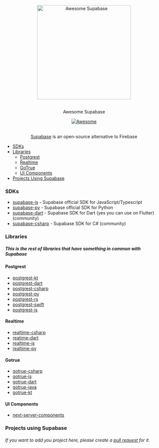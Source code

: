 <div align="center">
  <div>
    <img width="300px" src="https://gitcdn.xyz/repo/supabase/supabase/master/web/static/supabase-light.svg" alt="Awesome Supabase">
  </div>
  <br>
  <p>
    Awesome Supabase
  </p>
  <a href="https://awesome.re">
    <img src="https://awesome.re/badge-flat2.svg" alt="Awesome">
  </a>
  <br>
  <br>
  <p>
    <a href="https://en.wikipedia.org/wiki/Node.js">Supabase</a> is an open-source alternative to Firebase
  </p>
</div>

- [SDKs](#sdks)
- [Libraries](#libraries)
  - [Postgrest](#postgrest)
  - [Realtime](#realtime)
  - [GoTrue](#gotrue)
  - [UI Components](#ui-components)
- [Projects Using Supabase](#projects-using-supabase)

### SDKs

- [supabase-js](https://github.com/supabase/supabase-js) - Supabase official SDK for JavaScript/Typescript
- [supabase-py](https://github.com/supabase/supabase-py) - Supabase official SDK for Python
- [supabase-dart](https://github.com/supabase/supabase-dart) - Supabase SDK for Dart (yes you can use on Flutter) (community)
- [supabase-csharp](https://github.com/supabase/supabase-csharp) - Supabase SDK for C# (community)

### Libraries
##### This is the rest of libraries that have something in common with Supabase

#### Postgrest
- [postgrest-kt](https://github.com/supabase/postgrest-kt)
- [postgrest-dart](https://github.com/supabase/postgrest-dart)
- [postgrest-csharp](https://github.com/supabase/postgrest-csharp)
- [postgrest-py](https://github.com/supabase/postgrest-py)
- [postgrest-rs](https://github.com/supabase/postgrest-rs)
- [postgrest-swift](https://github.com/supabase/postgrest-swift)
- [postgrest-js](https://github.com/supabase/postgrest-js)

#### Realtime
- [realtime-csharp](https://github.com/supabase/realtime-csharp)
- [reatime-dart](https://github.com/supabase/realtime-dart)
- [realtime-js](https://github.com/supabase/realtime-js)
- [realtime-py](https://github.com/supabase/realtime-py)

#### Gotrue
- [gotrue-csharp](https://github.com/supabase/gotrue-csharp)
- [gotrue-js](https://github.com/supabase/gotrue-js)
- [gotrue-dart](https://github.com/supabase/gotrue-dart)
- [gotrue-java](https://github.com/supabase/gotrue-java)
- [gotrue-kt](https://github.com/supabase/gotrue-kt)

#### UI Components
- [next-server-components](https://github.com/supabase/next-server-components)

### Projects using Supabase

###### If you want to add you project here, please create a [pull request](https://github.com/GiovanniSM20/awesome-supabase/compare) for it.
